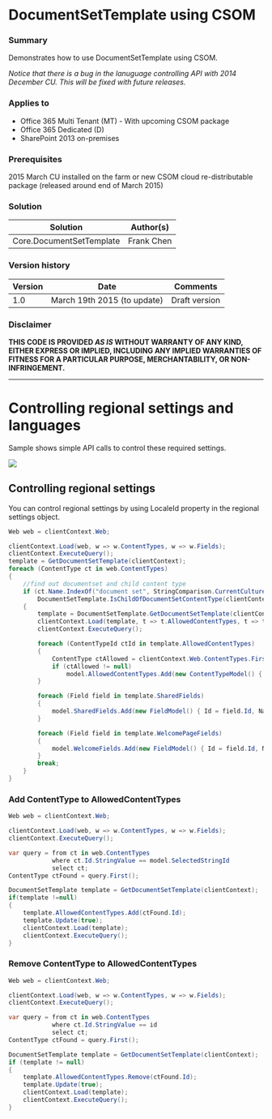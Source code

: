 # DocumentSetTemplate using CSOM #

### Summary ###
Demonstrates how to use DocumentSetTemplate using CSOM.

*Notice that there is a bug in the lanuguage controlling API with 2014 December CU. This will be fixed with future releases.*

### Applies to ###
-  Office 365 Multi Tenant (MT) - With upcoming CSOM package
-  Office 365 Dedicated (D) 
-  SharePoint 2013 on-premises

### Prerequisites ###
2015 March CU installed on the farm or new CSOM cloud re-distributable package (released around end of March 2015)

### Solution ###
Solution | Author(s)
---------|----------
Core.DocumentSetTemplate | Frank Chen

### Version history ###
Version  | Date | Comments
---------| -----| --------
1.0  | March 19th 2015 (to update) | Draft version

### Disclaimer ###
**THIS CODE IS PROVIDED *AS IS* WITHOUT WARRANTY OF ANY KIND, EITHER EXPRESS OR IMPLIED, INCLUDING ANY IMPLIED WARRANTIES OF FITNESS FOR A PARTICULAR PURPOSE, MERCHANTABILITY, OR NON-INFRINGEMENT.**


----------

# Controlling regional settings and languages #
Sample shows simple API calls to control these required settings. 

![](http://i.imgur.com/dbXy4Cf.png)

## Controlling regional settings ##
You can control regional settings by using LocaleId property in the regional settings object. 
```C#
Web web = clientContext.Web;

clientContext.Load(web, w => w.ContentTypes, w => w.Fields);
clientContext.ExecuteQuery();
template = GetDocumentSetTemplate(clientContext);
foreach (ContentType ct in web.ContentTypes)
{
    //find out documentset and child content type
    if (ct.Name.IndexOf("document set", StringComparison.CurrentCultureIgnoreCase) != -1 ||
        DocumentSetTemplate.IsChildOfDocumentSetContentType(clientContext, ct).Value)
    {
        template = DocumentSetTemplate.GetDocumentSetTemplate(clientContext, ct);
        clientContext.Load(template, t => t.AllowedContentTypes, t => t.DefaultDocuments, t => t.SharedFields, t => t.WelcomePageFields);
        clientContext.ExecuteQuery();

        foreach (ContentTypeId ctId in template.AllowedContentTypes)
        {
            ContentType ctAllowed = clientContext.Web.ContentTypes.First(d => d.StringId == ctId.StringValue);
            if (ctAllowed != null)
                model.AllowedContentTypes.Add(new ContentTypeModel() { Id = ctId, Name = ctAllowed.Name });
        }

        foreach (Field field in template.SharedFields)
        {
            model.SharedFields.Add(new FieldModel() { Id = field.Id, Name = field.InternalName, Type = field.TypeDisplayName });
        }

        foreach (Field field in template.WelcomePageFields)
        {
            model.WelcomeFields.Add(new FieldModel() { Id = field.Id, Name = field.InternalName, Type = field.TypeDisplayName });
        }
        break;
    }
}
```

### Add ContentType to AllowedContentTypes ###

```C#
Web web = clientContext.Web;

clientContext.Load(web, w => w.ContentTypes, w => w.Fields);
clientContext.ExecuteQuery();

var query = from ct in web.ContentTypes
            where ct.Id.StringValue == model.SelectedStringId 
            select ct;
ContentType ctFound = query.First();

DocumentSetTemplate template = GetDocumentSetTemplate(clientContext);
if(template !=null)
{
    template.AllowedContentTypes.Add(ctFound.Id);
    template.Update(true);
    clientContext.Load(template);
    clientContext.ExecuteQuery();
}
```

### Remove ContentType to AllowedContentTypes ###

```C#
Web web = clientContext.Web;

clientContext.Load(web, w => w.ContentTypes, w => w.Fields);
clientContext.ExecuteQuery();

var query = from ct in web.ContentTypes
            where ct.Id.StringValue == id
            select ct;
ContentType ctFound = query.First();

DocumentSetTemplate template = GetDocumentSetTemplate(clientContext);
if (template != null)
{
    template.AllowedContentTypes.Remove(ctFound.Id);
    template.Update(true);
    clientContext.Load(template);
    clientContext.ExecuteQuery();
}
```
